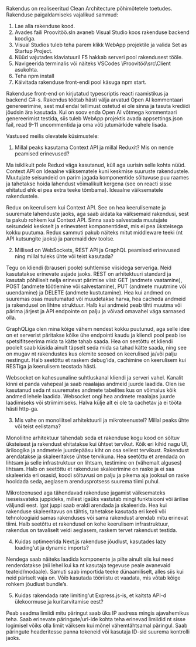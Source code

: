 Rakendus on realiseeritud Clean Architecture põhimõtetele toetudes. 
Rakenduse paigaldamiseks vajalikud sammud:

1. Lae alla rakenduse kood.
2. Avades faili Proovitöö.sln avaneb Visual Studio koos rakenduse backend koodiga.
3. Visual Studios tuleb teha parem klikk WebApp projektile ja valida Set as Startup Project.
4. Nüüd vajutades klaviatuuril F5 hakkab serveri pool rakendusest tööle.
5. Navigeerida terminalis või näiteks VSCodes \Proovitöö\src\Client asukohta.
6. Teha npm install
7. Käivitada rakenduse front-endi pool käsuga npm start.

Rakenduse front-end on kirjutatud typescriptis reacti raamistikus ja backend C#-s. 
Rakendus töötab hästi välja arvatud Open AI kommentaari genereerimine, sest mul endal tellimust ostetud ei ole sinna ja tasuta krediidi jõudsin ära kasutada.
Kui on soov enda Open AI võtmega kommentaari genereerimist testida, siis tuleb WebApp projektis avada appsettings.json fail, read 9-11 uncommentida ja oma võti jutumärkide vahele lisada.

Vastused meilis olevatele küsimustele:

1. Millal peaks kasutama Context API ja millal Reduxit? Mis on nende peamised erinevused?

Ma isiklikult pole Reduxi väga kasutanud, küll aga uurisin selle kohta nüüd. Context API on Ideaalne väiksematele kuni keskmise suuruste rakendustele.
Muutujate seisundeid on parim jagada komponentide sõltuvuse puu raames ja tahetakse hoida lahendust võimalikult kergena (see on reacti sisse ehitatud ehk ei pea extra teeke tõmbama). Ideaalne väiksematele rakendustele.

Redux on keerulisem kui Context API. See on hea keerulisemate ja suuremate lahenduste jaoks, aga saab aidata ka väiksemaid rakendusi, sest ta pakub rohkem kui Context API.
Sinna saab salvestada muutujate seisundeid keskselt ja erinevatest komponentidest, mis ei pea üksteisega kokku puutuma. Redux sammuti pakub näiteks mitut middleware teeki (nt API kutsungite jaoks) ja paremaid dev toolse.

2. Millised on WebSockets, REST API ja GraphQL peamised erinevused ning millal tuleks ühte või teist kasutada?

Tegu on kliendi (brauseri poole) suhtlemise viisidega serveriga. Neid kasutatakse erinevate asjade jaoks. 
REST on arhitektuuri standard ja kasutab põhiliselt nelja erinevat pärimise viisi: GET (andmete vaatamine), POST (andmete töötlemine või salvestamine), PUT (andmete muutmine või uuendamine) ja DELETE (andmete kustutamine).
Hea kui andmed on suuremas osas muutumatud või muudetakse harva, hea cacheda andmeid ja rakendusel on lihtne struktuur. Halb kui andmeid peab tihti muutma või pärima järjest ja API endpointe on palju ja võivad omavahel väga sarnased olla.

GraphQLiga olen mina kõige vähem nendest kokku puutunud, aga selle idee on et serverist päritakse kõike ühe endpointi kaudu ja kliendi pool peab ise spetsifitseerima mida ta kätte tahab saada. 
Hea on seetõttu et kliendi poolelt saab küsida ainult täpselt seda mida sa tahad kätte saada, ning see on mugav nt rakendustes kus olemite seosed on keerulised ja/või palju nestingut. 
Halb seetõttu et raskem debug’ida, cachimine on keerulisem kui RESTiga ja keerulisem teostada hästi.

Websocket on kahesuunaline suhtluskanal kliendi ja serveri vahel. Kanalit kinni ei panda vahepeal ja saab reaalajas andmeid juurde laadida. Olen ise kasutanud seda nt suuremates andmete tabelites kus on võimalus kõik andmed lehele laadida. 
Websocket ongi hea andmete reaalajas juurde laadimiseks või striimimiseks. Halva külje alt ei ole ta cachetav ja ei tööta hästi http-ga.


3. Mis vahe on monoliitsel arhitektuuril ja mikroteenustel? Millal peaks ühte või teist eelistama?

Monoliitne arhitektuur tähendab seda et rakenduse kogu kood on sõltuv üksteisest ja rakendust ehitatakse kui ühtset tervikut. Kõik eri kihid nagu UI, äriloogika ja andmetele juurdepääsu kiht on osa sellest tervikust.
Rakendust arendatakse ja skaleeritakse ühtse tervikuna. Hea seetõttu et arendada on lihtsam ja selle infrastruktuur on lihtsam, testimine on (vähemalt alguses) lihtsam.
Halb on seetõttu et rakenduse skaleerimine on raske ja ei saa skaleerida eri osasid, koodi sõltuvusi on palju ja pikema aja jooksul on raske hooldada seda, aeglasem arendusprotsess suurema tiimi puhul.

Mikroteenused aga tähendavad rakenduse jagamist väiksemateks iseseisvateks juppideks, millest igaüks vastutab mingi funktsiooni või ärilise väljundi eest. Igat juppi saab eraldi arendada ja skaleerida. 
Hea kui rakenduse skaleeritavus on tähtis, tahetakse kasutada eri keeli või tehnoloogiaid samas rakenduses või sama rakendust arendab mitu erinevat tiimi. 
Halb seetõttu et rakendusel on kohe keerulisem infrastruktuur, rakendus on tavaliselt veidi aeglasem, raskem tervet rakendust testida.


4. Kuidas optimeerida Next.js rakenduse jõudlust, kasutades lazy loading'ut ja dynamic imports?

Nendega saab näiteks laadida komponente ja pilte ainult siis kui need renderdatakse (nii lehel kui ka nt kasutaja tegevuse peale avanevaid teateid/modaale). Samuti saab importida teeke dünaamiliselt, alles siis kui neid päriselt vaja on.
Võib kasutada tööriistu et vaadata, mis võtab kõige rohkem jõudlust bundle’s.


5. Kuidas rakendada rate limiting'ut Express.js-is, et kaitsta API-d ülekoormuse ja kuritarvitamise eest?

Peab seadma limiidi mitu päringut saab üks IP aadress mingis ajavahemikus teha. Saab erinevate päringute/url-ide kohta teha erinevad limiidid nt sisse logimisel võiks olla limiit väiksem kui mõnel vähemtähtsamal päringul.
Saab päringute headeritesse panna tokeneid või kasutaja ID-sid suurema kontrolli jaoks. 
